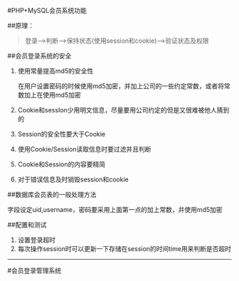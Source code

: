 #PHP+MySQL会员系统功能

##原理：

>登录-->判断-->保持状态(使用session和cookie)-->验证状态及权限

##会员登录系统的安全

1. 使用常量提高md5的安全性
	
	在用户设置密码的时候使用md5加密，并加上公司的一些约定常数，或者将常数加上在使用md5加密

2. Cookie和sessIon少用明文信息，尽量要用公司约定的但是又很难被他人猜到的

3. Session的安全性要大于Cookie

4. 使用Cookie/Session读取信息时要过滤并且判断

5. Cookie和Session的内容要精简

6. 对于错误信息及时销毁session和cookie

##数据库会员表的一般处理方法

字段设定uid,username，密码要采用上面第一点的加上常数，并使用md5加密

##配置和测试

1. 设置登录超时
2. 每次操作session时可以更新一下存储在session的时间time用来判断是否超时



----------

#会员登录管理系统

